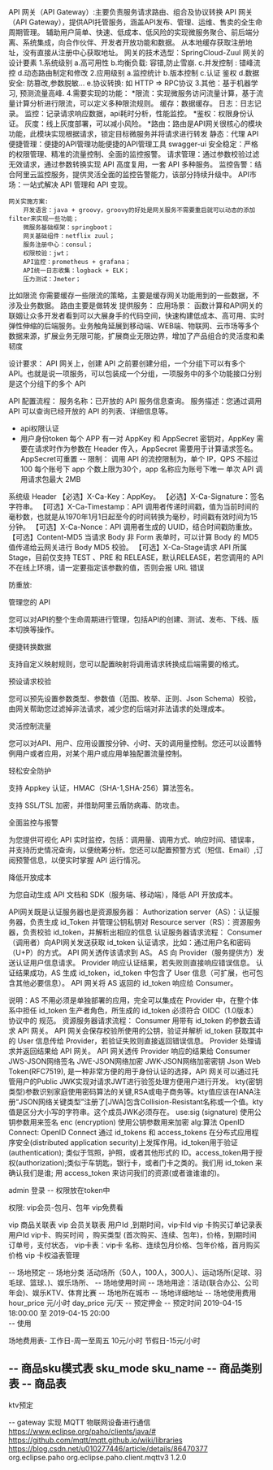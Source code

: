 API 网关（API Gateway）:主要负责服务请求路由、组合及协议转换
API 网关（API Gateway），提供API托管服务，涵盖API发布、管理、运维、售卖的全生命周期管理。
辅助用户简单、快速、低成本、低风险的实现微服务聚合、前后端分离、系统集成，向合作伙伴、开发者开放功能和数据。
从本地缓存获取注册地址，没有直接从注册中心获取地址。
网关的技术选型：SpringCloud-Zuul
网关的设计要素
    1.系统级别
        a.高可用性
        b.均衡负载: 容错,防止雪崩.
        c.并发控制 : 错峰流控
        d.动态路由制定和修改
    2.应用级别
        a.监控统计
        b.版本控制
        c.认证 鉴权
        d.数据安全: 防篡改,参数脱敏…
        e.协议转换: 如 HTTP => RPC协议
    3.其他：基于机器学习, 预测流量高峰.
    4.需要实现的功能：
        *限流：实现微服务访问流量计算，基于流量计算分析进行限流，可以定义多种限流规则。
        缓存：数据缓存。
        日志：日志记录。
        监控：记录请求响应数据，api耗时分析，性能监控。
        *鉴权：权限身份认证。
        灰度：线上灰度部署，可以减小风险。
        *路由：路由是API网关很核心的模块功能，此模块实现根据请求，锁定目标微服务并将请求进行转发
        静态：代理
        API便捷管理：便捷的API管理功能便捷的API管理工具 swagger-ui
        安全稳定：严格的权限管理、精准的流量控制、全面的监控报警。
        请求管理：通过参数校验过滤无效请求，通过参数转换实现 API 高度复用，一套 API 多种服务。
        监控告警：结合阿里云监控服务，提供灵活全面的监控告警能力，该部分持续升级中。
        API市场：一站式解决 API 管理和 API 变现。
       
    网关实施方案:
        开发语言：java + groovy，groovy的好处是网关服务不需要重启就可以动态的添加filter来实现一些功能；
        微服务基础框架：springboot；
        网关基础组件：netflix zuul；
        服务注册中心：consul；
        权限校验：jwt；
        API监控：prometheus + grafana；
        API统一日志收集：logback + ELK；
        压力测试：Jmeter；
 比如限流 你需要缓存一些限流的策略，主要是缓存网关功能用到的一些数据，不涉及业务数据。 路由主要是做转发
 提供服务：
 应用场景：
 函数计算和API网关的联姻让众多开发者看到可以大展身手的代码空间，快速构建低成本、高可用、实时弹性伸缩的后端服务。业务触角延展到移动端、WEB端、物联网、云市场等多个数据来源，扩展业务无限可能，扩展商业无限边界，增加了产品组合的灵活度和柔韧度
 
 设计要求：
 API 网关上，创建 API 之前要创建分组，一个分组下可以有多个 API。也就是说一项服务，可以包装成一个分组，一项服务中的多个功能接口分别是这个分组下的多个 API
  
  API 配置流程：
  服务名称：已开放的 API 服务信息查询。
  服务描述：您通过调用 API 可以查询已经开放的 API 的列表、详细信息等。
  
  
  - api权限认证
  - 用户身份token
  每个 APP 有一对 AppKey 和 AppSecret 密钥对，AppKey 需要在请求时作为参数在 Header 传入，AppSecret 需要用于计算请求签名。AppSecret可重置
  -- 限制：
  调用 API 的流控限制为，单个 IP，QPS 不超过100
  每个账号下 app 个数上限为30个，app 名称应为账号下唯一
  单次 API 调用请求包最大 2MB
  
  系统级 Header
  【必选】X-Ca-Key：AppKey。
  【必选】X-Ca-Signature：签名字符串。
  【可选】X-Ca-Timestamp：API 调用者传递时间戳，值为当前时间的毫秒数，也就是从1970年1月1日起至今的时间转换为毫秒，时间戳有效时间为15分钟。
  【可选】X-Ca-Nonce：API 调用者生成的 UUID，结合时间戳防重放。
  【可选】Content-MD5 当请求 Body 非 Form 表单时，可以计算 Body 的 MD5 值传递给云网关进行 Body MD5 校验。
  【可选】X-Ca-Stage请求 API 所属 Stage，目前仅支持 TEST 、PRE 和 RELEASE，默认RELEASE，若您调用的 API 不在线上环境，请一定要指定该参数的值，否则会报 URL 错误
  
  防重放:
  
  管理您的 API
  
  您可以对API的整个生命周期进行管理，包括API的创建、测试、发布、下线、版本切换等操作。
  
  便捷转换数据
  
  支持自定义映射规则，您可以配置映射将调用请求转换成后端需要的格式。
  
  预设请求校验
  
  您可以预先设置参数类型、参数值（范围、枚举、正则、Json Schema）校验，由网关帮助您过滤掉非法请求，减少您的后端对非法请求的处理成本。
  
  灵活控制流量
  
  您可以对API、用户、应用设置按分钟、小时、天的调用量控制。您还可以设置特例用户或者应用，对某个用户或应用单独配置流量控制。
  
  轻松安全防护
  
  支持 Appkey 认证，HMAC（SHA-1,SHA-256）算法签名。
  
  支持 SSL/TSL 加密，并借助阿里云盾防病毒、防攻击。
  
  全面监控与报警
  
  为您提供可视化 API 实时监控，包括：调用量、调用方式、响应时间、错误率，并支持历史情况查询，以便统筹分析。您还可以配置预警方式（短信、Email）,订阅预警信息，以便实时掌握 API 运行情况。
  
  降低开放成本
  
  为您自动生成 API 文档和 SDK（服务端、移动端），降低 API 开放成本。
  
  API网关既是认证服务器也是资源服务器：
  Authorization server（AS）：认证服务器，负责生成 id_Token 并管理公钥私钥对
  Resource server（RS）：资源服务器，负责校验 id_token，并解析出相应的信息
  认证服务器请求流程：
  Consumer（调用者）向API网关发送获取 id_token 认证请求，比如：通过用户名和密码（U+P）的方式。
  API 网关透传该请求到 AS。
  AS 向 Provider（服务提供方）发送认证用户信息请求。
  Provider 响应认证结果，若失败则直接响应错误信息。
  认证结果成功，AS 生成 id_token，id_token 中包含了 User 信息（可扩展，也可包含其他必要信息）。
  API 网关将 AS 返回的 id_token 响应给 Consumer。
 
  说明：AS 不用必须是单独部署的应用，完全可以集成在 Provider 中，在整个体系中担任 id_token 生产者角色，所生成的 id_token 必须符合 OIDC（1.0版本）协议中的 规范。
  资源服务器请求流程：
  Consumer 用带有 id_token 的参数去请求 API 网关。
  API 网关会保存校验所使用的公钥，验证并解析 id_token 获取其中的 User 信息传给 Provider，若验证失败则直接返回错误信息。
  Provider 处理请求并返回结果给 API 网关。
  API 网关透传 Provider 响应的结果给 Consumer
  JWS-JSON网络签名  JWE-JSON网络加密 JWK-JSON网络加密密钥
  Json Web Token(RFC7519), 是一种非常方便的用于身份认证的选择，API 网关可以通过托管用户的Public JWK实现对请求JWT进行验签处理方便用户进行开发。
  kty(密钥类型)参数识别家庭使用密码算法的关键,RSA或电子商务等。kty值应该在IANA注册“JSON网络关键类型”注册了[JWA]包含Collision-Resistant名称或一个值。kty值是区分大小写的字符串。这个成员JWK必须存在。
  use:sig (signature) 使用公钥参数用来签名
      enc (encryption) 使用公钥参数用来加密
   alg:算法
  OpenID Connect:
  OpenID Connect 通过 id_tokens 和 access_tokens 在分布式应用程序安全(distributed application security)上发挥作用。id_token用于验证(authentication); 类似于驾照，护照，或者其他形式的 ID。access_token用于授权(authorization);类似于车钥匙，银行卡，或者门卡之类的。我们用 id_token 来确认我们是谁; 用 access_token 来访问我们的资源(或者谁谁谁的)。
  
  admin 登录
  -- 权限放在token中
  
  权限:
  vip会员-包月、包年  vip免费看
  
  vip 商品关联表
  vip 会员关联表   用户Id ,到期时间，vip卡Id
  vip 卡购买订单记录表 用户Id  vip卡、购买时间 ，购买类型 (首次购买、连续、包年)，价格，到期时间 订单号，支付状态，
  vip卡表：vip卡  名称、连续包月价格、包年价格，首月购买价格
  vip 卡权溢表管理
  
  
  
  -- 场地预定
  -- 场地分类 活动场所（50人，100人，300人）、运动场所(足球、羽毛球、篮球、)、娱乐场所、
  -- 场地使用时间
  -- 场地用途：活动(联合办公、公司年会)、娱乐KTV、体育比赛
  -- 场地所在城市
  -- 场地详细地址
  -- 场地使用费用 hour_price 元/小时  day_price 元/天
  -- 预定押金 
  -- 预定时间 2019-04-15 18:00:00 至 2019-04-15 20:00  
  -- 使用
  
   场地费用表- 工作日-周一至周五 10元/小时 节假日-15元/小时  
 
  -- 商品sku模式表 sku_mode  sku_name 
  -- 商品类别表
  -- 商品表
  -- 
  
  ktv预定
  
  
  -- gateway 实现 MQTT 物联网设备进行通信 https://www.eclipse.org/paho/clients/java/#
   https://github.com/mqtt/mqtt.github.io/wiki/libraries
   https://blog.csdn.net/u010277446/article/details/86470377
                <dependencies>
                    <dependency>
                        <groupId>org.eclipse.paho</groupId>
                        <artifactId>org.eclipse.paho.client.mqttv3</artifactId>
                        <version>1.2.0</version>
                    </dependency>
                </dependencies>

        